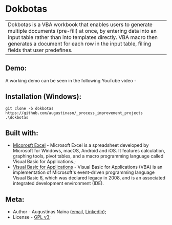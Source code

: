 # Dokbotas
<table>
  <tr>
    <td>
      Dokbotas is a VBA workbook that enables users to generate multiple documents (pre-fill) at once, by entering data into an input table rather than into templates directly. VBA macro then generates a document for each row in the input table, filling fields that user predefines.
    </td>
  </tr>
</table>

## Demo:
A working demo can be seen in the following YouTube video - 

## Installation (Windows):
```
git clone -b dokbotas https://github.com/augustinasn/_process_improvement_projects .\dokbotas
```

## Built with:
- [Micorosft Excel](https://www.microsoft.com/en-us/microsoft-365/excel) - Microsoft Excel is a spreadsheet developed by Microsoft for Windows, macOS, Android and iOS. It features calculation, graphing tools, pivot tables, and a macro programming language called Visual Basic for Applications.;
- [Visual Basic for Applications](https://en.wikipedia.org/wiki/Visual_Basic_for_Applications) - Visual Basic for Applications (VBA) is an implementation of Microsoft's event-driven programming language Visual Basic 6, which was declared legacy in 2008, and is an associated integrated development environment (IDE).

## Meta:
- Author - Augustinas Naina ([email](mailto:augustinasnaina@gmail.com), [LinkedIn](https://www.linkedin.com/in/augustinasn/));
- License - [GPL v3](https://github.com/augustinasn/_process_improvement_projects/blob/master/LICENSE);
